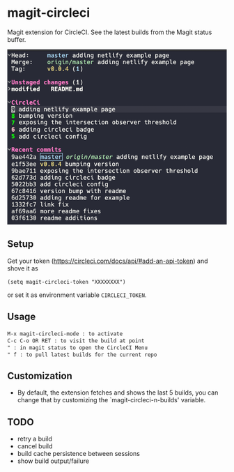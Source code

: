 # magit-circleci

Magit extension for CircleCI. See the latest builds from the Magit status buffer.

![alt text](magit-circleci.png)

## Setup
Get your token (https://circleci.com/docs/api/#add-an-api-token) and shove it as
```
(setq magit-circleci-token "XXXXXXXX")
```
or set it as environment variable `CIRCLECI_TOKEN`.

## Usage
```
M-x magit-circleci-mode : to activate
C-c C-o OR RET : to visit the build at point
" : in magit status to open the CircleCI Menu
" f : to pull latest builds for the current repo
```

## Customization
  * By default, the extension fetches and shows the last 5 builds, you can change that by customizing the `magit-circleci-n-builds' variable.

## TODO
  * retry a build
  * cancel build
  * build cache persistence between sessions
  * show build output/failure
